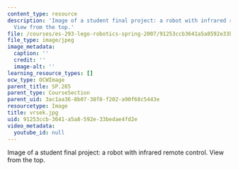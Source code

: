 ```yaml
---
content_type: resource
description: 'Image of a student final project: a robot with infrared remote control.
  View from the top.'
file: /courses/es-293-lego-robotics-spring-2007/91253ccb3641a5a8592e33bedae4fd2e_vrsek.jpg
file_type: image/jpeg
image_metadata:
  caption: ''
  credit: ''
  image-alt: ''
learning_resource_types: []
ocw_type: OCWImage
parent_title: SP.285
parent_type: CourseSection
parent_uid: 3ac1aa36-8b07-38f8-f202-a90f68c5443e
resourcetype: Image
title: vrsek.jpg
uid: 91253ccb-3641-a5a8-592e-33bedae4fd2e
video_metadata:
  youtube_id: null
---
```

Image of a student final project: a robot with infrared remote control. View from the top.